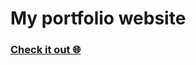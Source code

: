# My portfolio website
### <a href="https://abdelilahdahdahi.github.io/portfolio/" target="_blank">Check it out 🌐</a>
